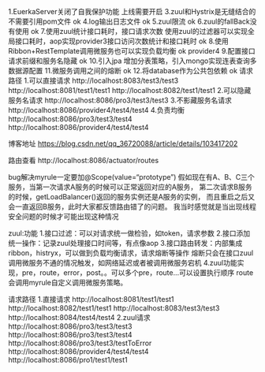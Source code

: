 1.EuerkaServer关闭了自我保护功能 上线需要开启
3.zuul和Hystrix是无缝结合的  不需要引用pom文件 ok
4.log输出日志文件 ok
5.zuul限流 ok
6.zuul的fallBack没有使用 ok
7.使用zuul统计接口耗时，接口请求次数  使用zuul的过滤器可以实现全局接口耗时，aop实现provider3接口访问次数统计和接口耗时 ok
8.使用Ribbon+RestTemplate调用微服务也可以实现负载均衡 ok provider4
9.配置接口请求前缀和服务名隐藏 ok
10.引入jpa 增加分表策略，引入mongo实现连表查询多数据源配置
11.微服务调用之间的熔断 ok
12.将database作为公共包依赖 ok
请求路径
1.可以直接请求
http://localhost:8083/test3/test3 
http://localhost:8081/test1/test1
http://localhost:8082/test1/test1
2.可以隐藏服务名请求
http://localhost:8086/pro3/test3/test3
3.不影藏服务名请求
http://localhost:8086/provider4/test4/test4
4.负责均衡
http://localhost:8086/pro3/test3/test4
http://localhost:8086/provider4/test4/test4

博客地址
https://blog.csdn.net/qq_36720088/article/details/103417202

路由查看
http://localhost:8086/actuator/routes


bug解决myrule一定要加@Scope(value=“prototype”)
假如现在有A、B、C三个服务，当第一次请求A服务的时候可以正常返回对应的A服务，
第二次请求B服务的时候，getLoadBalancer()返回的服务实例还是A服务的实例，
而且重启之后又会一直返回B服务，此时大家都反馈路由错了的问题。
我当时感觉就是当出现线程安全问题的时候才可能出现这种情况

zuul:功能
1.接口过滤：可以对请求统一做检验，如token，请求参数
2.接口添加统一操作：记录zuul处理接口时间等，有点像aop
3.接口路由转发：内部集成ribbon，histryx，可以做到负载均衡请求，请求熔断等操作
熔断只会在接口zuul调用微服务不通的情况触发，如网络延迟或者被调用微服务宕机
4.zuul功能实现，pre，route，error，post。。可以多个pre，route...可以设置执行顺序
route会调用myrule自定义调用微服务策略。

请求路径
1.直接请求
http://localhost:8081/test1/test1
http://localhost:8082/test1/test1
http://localhost:8083/test3/test3
http://localhost:8084/test4/test4
2.zuul请求
http://localhost:8086/pro3/test3/test3
http://localhost:8086/pro3/test3/test4
http://localhost:8086/pro3/test3/testToError
http://localhost:8086/provider4/test4/test4
http://localhost:8086/pro1/test1/test1